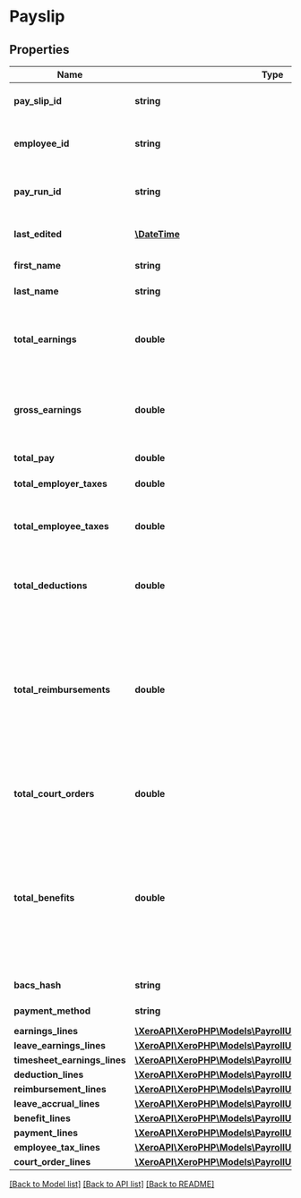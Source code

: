 # Payslip

## Properties
Name | Type | Description | Notes
------------ | ------------- | ------------- | -------------
**pay_slip_id** | **string** | The Xero identifier for a Payslip | [optional] 
**employee_id** | **string** | The Xero identifier for payroll employee | [optional] 
**pay_run_id** | **string** | The Xero identifier for the associated payrun | [optional] 
**last_edited** | [**\DateTime**](\DateTime.md) | The date payslip was last updated | [optional] 
**first_name** | **string** | Employee first name | [optional] 
**last_name** | **string** | Employee last name | [optional] 
**total_earnings** | **double** | Total earnings before any deductions. Same as gross earnings for UK. | [optional] 
**gross_earnings** | **double** | Total earnings before any deductions. Same as total earnings for UK. | [optional] 
**total_pay** | **double** | The employee net pay | [optional] 
**total_employer_taxes** | **double** | The employer&#39;s tax obligation | [optional] 
**total_employee_taxes** | **double** | The part of an employee&#39;s earnings that is deducted for tax purposes | [optional] 
**total_deductions** | **double** | Total amount subtracted from an employee&#39;s earnings to reach total pay | [optional] 
**total_reimbursements** | **double** | Total reimbursements are nontaxable payments to an employee used to repay out-of-pocket expenses when the person incurs those expenses through employment | [optional] 
**total_court_orders** | **double** | Total amounts required by law to subtract from the employee&#39;s earnings | [optional] 
**total_benefits** | **double** | Benefits (also called fringe benefits, perquisites or perks) are various non-earnings compensations provided to employees in addition to their normal earnings or salaries | [optional] 
**bacs_hash** | **string** | BACS Service User Number | [optional] 
**payment_method** | **string** | The payment method code | [optional] 
**earnings_lines** | [**\XeroAPI\XeroPHP\Models\PayrollUk\EarningsLine[]**](EarningsLine.md) |  | [optional] 
**leave_earnings_lines** | [**\XeroAPI\XeroPHP\Models\PayrollUk\LeaveEarningsLine[]**](LeaveEarningsLine.md) |  | [optional] 
**timesheet_earnings_lines** | [**\XeroAPI\XeroPHP\Models\PayrollUk\TimesheetEarningsLine[]**](TimesheetEarningsLine.md) |  | [optional] 
**deduction_lines** | [**\XeroAPI\XeroPHP\Models\PayrollUk\DeductionLine[]**](DeductionLine.md) |  | [optional] 
**reimbursement_lines** | [**\XeroAPI\XeroPHP\Models\PayrollUk\ReimbursementLine[]**](ReimbursementLine.md) |  | [optional] 
**leave_accrual_lines** | [**\XeroAPI\XeroPHP\Models\PayrollUk\LeaveAccrualLine[]**](LeaveAccrualLine.md) |  | [optional] 
**benefit_lines** | [**\XeroAPI\XeroPHP\Models\PayrollUk\BenefitLine[]**](BenefitLine.md) |  | [optional] 
**payment_lines** | [**\XeroAPI\XeroPHP\Models\PayrollUk\PaymentLine[]**](PaymentLine.md) |  | [optional] 
**employee_tax_lines** | [**\XeroAPI\XeroPHP\Models\PayrollUk\TaxLine[]**](TaxLine.md) |  | [optional] 
**court_order_lines** | [**\XeroAPI\XeroPHP\Models\PayrollUk\CourtOrderLine[]**](CourtOrderLine.md) |  | [optional] 

[[Back to Model list]](../README.md#documentation-for-models) [[Back to API list]](../README.md#documentation-for-api-endpoints) [[Back to README]](../README.md)


